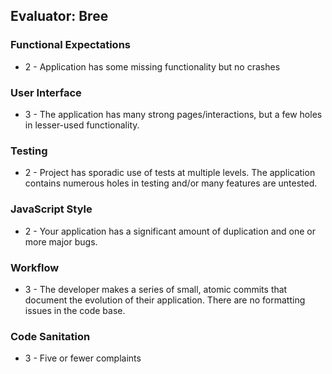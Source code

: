 ## Evaluator: Bree

### Functional Expectations
* 2 - Application has some missing functionality but no crashes

### User Interface
* 3 - The application has many strong pages/interactions, but a few holes in lesser-used functionality.

### Testing
* 2 - Project has sporadic use of tests at multiple levels. The application contains numerous holes in testing and/or many features are untested.

### JavaScript Style
* 2 - Your application has a significant amount of duplication and one or more major bugs.

### Workflow
* 3 - The developer makes a series of small, atomic commits that document the evolution of their application. There are no formatting issues in the code base.

### Code Sanitation
* 3 - Five or fewer complaints
